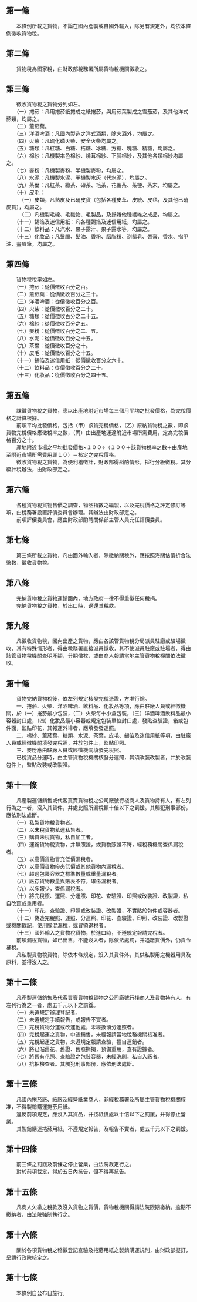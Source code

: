 第一條 
-------
　　本條例所載之貨物，不論在國內產製或自國外輸入，除另有規定外，均依本條例徵收貨物稅。  


第二條 
-------
　　貨物稅為國家稅，由財政部稅務署所屬貨物稅機關徵收之。  


第三條 
-------
　　徵收貨物稅之貨物分列如左。  
　　（一）捲菸：凡用捲菸紙捲成之紙捲菸，與用菸葉製成之雪茄菸，及其他洋式菸類，均屬之。  
　　（二）薰菸葉。  
　　（三）洋酒啤酒：凡國內製造之洋式酒類，除火酒外，均屬之。  
　　（四）火柴：凡硫化磷火柴、安全火柴均屬之。  
　　（五）糖類：凡紅糖、白糖、桔糖、冰糖、方糖、塊糖、精糖，均屬之。  
　　（六）棉紗：凡機製本色棉紗、燒茸棉紗、下腳棉紗，及其他各類棉紗均屬之。  
　　（七）麥粉：凡機製麥粉、半機製麥粉，均屬之。  
　　（八）水泥：凡機製水泥、半機製水灰（代水泥），均屬之。  
　　（九）茶葉：凡紅茶、綠茶、磚茶、毛茶、花薰茶、茶梗、茶末，均屬之。  
　　（十）皮毛：  
　　　（一）皮類，凡熟皮及已硝皮貨（包括各種皮革、皮統、皮毯，及其他已硝皮貨），均屬之。  
　　　（二）凡機製毛線、毛織物、毛製品，及摻雜他種纖維之成品，均屬之。  
　　（十一）錫箔及迷信用紙：凡各種錫箔及迷信用紙，均屬之。  
　　（十二）飲料品：凡汽水、果子露汁、果子露水等，均屬之。  
　　（十三）化妝品：凡髮臘、髮油、香粉、胭脂粉、剃鬚皂、唇膏、香水、指甲油、畫眉筆，均屬之。  


第四條 
-------
　　貨物稅稅率如左。  
　　（一）捲菸：從價徵收百分之百。  
　　（二）薰菸葉：從價徵收百分之三十。  
　　（三）洋酒啤酒：從價徵收百分之百。  
　　（四）火柴：從價徵收百分之二十。  
　　（五）糖類：從價徵收百分之二十五。  
　　（六）棉紗：從價徵收百分之五。  
　　（七）麥粉：從價徵收百分之二．五。  
　　（八）水泥：從價徵收百分之十五。  
　　（九）茶葉：從價徵收百分之十。  
　　（十）皮毛：從價徵收百分之十五。  
　　（十一）錫箔及迷信用紙：從價徵收百分之六十。  
　　（十二）飲料品：從價徵收百分之二十。  
　　（十三）化妝品：從價徵收百分之四十五。  


第五條 
-------
　　課徵貨物稅之貨物，應以出產地附近市場每三個月平均之批發價格，為完稅價格之計算根據。  
　　前項平均批發價格，包括（甲）該貨完稅價格，（乙）原納貨物稅之數，即該貨物完稅價格應徵稅率之數，（丙）由出產地運達附近市場所需費用，定為完稅價格百分之十。  
　　產地附近市場之平均批發價格×１００÷（１００＋該貨物稅率之數＋由產地至附近市場所需費用即１０）＝核定之完稅價格。  
　　徵收貨物稅之貨物，為便利稽徵計，財政部得斟酌情形，採行分級徵稅。其分級計稅辦法，由財政部定之。  


第六條 
-------
　　各種貨物稅貨物售價之調查，物品指數之編製，以及完稅價格之評定修訂等項，由稅務署設置評價委員會辦理。其辦法由財政部定之。  
　　前項評價委員會，應由財政部酌聘關係部主管人員充任評價委員。  


第七條 
-------
　　第三條所載之貨物，凡由國外輸入者，除繳納關稅外，應按照海關估價折合法幣數，徵收貨物稅。  


第八條 
-------
　　完納貨物稅之貨物運銷國內，地方政府一律不得重徵任何稅捐。  
　　完納貨物稅之貨物，於出口時，退還其稅款。  


第九條 
-------
　　凡徵收貨物稅，國內出產之貨物，應由各該管貨物稅分局派員駐廠或驗場徵收，其有特殊情形者，得由稅務署直接派員徵收，其不使派員駐廠或駐場者，得由該管貨物稅機關查明產額，分期徵牧，或由商人報請當地主管貨物稅機關依法徵收。  


第十條 
-------
　　貨物完納貨物稅後，依左列規定核發完稅憑證，方准行銷。  
　　一、捲菸、火柴、洋酒啤酒、飲料品、化妝品等項，應由駐廠人員或經徵機關，於（一）捲菸最小包裝，（二）火柴每十小盒包裝，（三）洋酒啤酒飲料品最小容器封口處，（四）化妝品最小容器或規定包裝單位封口處，發貼查驗證，箱或包件面，監貼印花，其報運外埠者，應填發發運照。  
　　二、棉紗、薰菸葉、糖類、水泥、茶葉，皮毛、錫箔及迷信用紙等項，由駐廠人員或經徵機關填發完稅照，并於包件上，監貼印照。  
　　三、麥粉應由駐廠人員或經徵機關填發完稅照。  
　　已稅貨品分運時，由主管貨物稅機關核發分運照，其須改裝改製者，并於改裝包件上，監貼改裝或改製證。  


第十一條 
---------
　　凡產製運儲銷售或代客買賣貨物稅之公司廠號行棧商人及貨物持有人，有左列行為之一者，沒入其貨件，并處比照所漏稅額十倍以下之罰鍰。其觸犯刑事部份，應依刑法處斷。  
　　（一）私製貨物稅貨物者。  
　　（二）以未稅貨物私運私售者。  
　　（三）購買未稅貨物，私自加工者。  
　　（四）運銷貨物稅貨物，并無照證，或貨物照證不符，經稅務機關查係漏稅者。  
　　（五）以高價貨物冒充低價漏稅者。  
　　（六）以高價貨物摻夾低價或其他貨物內漏稅者。  
　　（七）超過包裝容器之標準數量或重量漏稅者。  
　　（八）廠存貨物數量與賬表不符，確係漏稅者。  
　　（九）以多報少，查係漏稅者。  
　　（十）將完稅照、運照、分運照、印花、查驗證、印照或改裝證、改製證，私自改竄或重用者。  
　　（十一）印花、查驗證、印照或改裝證、改製證，不實貼於包件或容器者。  
　　（十二）偽造完稅照、運照、分運照、印花、查驗證、印照、改裝證、改製證或機關戳記，使用朦混漏稅，或冒領退稅者。  
　　（十三）國外輸入之貨物稅貨物，於進口時，不遵規定報請完稅者。  
　　前項漏稅貨物，如已出售，不能沒入者，除依法處罰，并追繳貨價外，仍責令補稅。  
　　凡私製貨物稅貨物，除依本條規定，沒入其貨件外，其供私製用之機器用具及原料，並得沒入之。  


第十二條 
---------
　　凡產製運儲銷售及代客買賣貨物稅貨物之公司廠號行棧商人及貨物持有人，有左列行為之一者，處五千元以下之罰鍰。  
　　（一）未遵規定辦理登記者。  
　　（二）未遵規定手續報告，或報告不實者。  
　　（三）完稅貨物分運或改運他處，未經換領分運照者。  
　　（四）完稅起運之貨物，中途銷售，未經報請當地稅務機關核准者。  
　　（五）完稅起運之貨物，未遵規定報請查驗，擅自運銷者。  
　　（六）將已貼舊花、舊證、舊照撕揭，預備重用，查有證據者。  
　　（七）將舊有花照、查驗證之包裝容器，未經洗刷，私自入廠者。  
　　（八）抗拒檢查者。其觸犯刑事部份，應依刑法處斷。  


第十三條 
---------
　　凡國內捲菸廠、紙廠及經營紙業商人，非經稅務署及所屬主管貨物稅機關核准，不得製銷購運捲菸用紙。  
　　違反前項規定，應沒入其貨品，并按紙價處以十倍以下之罰鍰，并得停止營業。  
　　其製銷購運捲菸用紙，不遵規定報告，及報告不實者，處五千元以下之罰鍰。  


第十四條 
---------
　　前三條之罰鍰及前條之停止營業，由法院裁定行之。  
　　對於前項裁定，得於五日內抗告，但不得再抗告。  


第十五條 
---------
　　凡商人欠繳之稅款及沒入貨物之貨價，貨物稅機關得請法院限期繳納。逾期不繳納者，由法院強制執行之。  


第十六條 
---------
　　關於各項貨物稅之稽徵登記查驗及捲菸用紙之製銷購運規則，由財政部擬訂，呈請行政院核定之。  


第十七條 
---------
　　本條例自公布日施行。